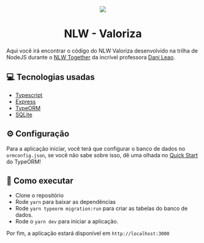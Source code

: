 <p align="center" >
<img src="https://i.imgur.com/SbhNaFr.png" />
</p>
<h1 align="center">NLW - Valoriza</h1>

Aqui você irá encontrar o código do NLW Valoriza desenvolvido na trilha de NodeJS durante o [NLW Together](https://nextlevelweek.com/) da incrível professora [Dani Leao](https://github.com/danileao).

## 💻 Tecnologias usadas
- [Typescript](https://www.typescriptlang.org/)
- [Express](https://expressjs.com)
- [TypeORM](https://typeorm.io/)
- [SQLite](https://www.sqlite.org/index.html)

## ⚙️ Configuração

Para a aplicação iniciar, você terá que configurar o banco de dados no `ormconfig.json`, se você não sabe sobre isso, dê uma olhada no [Quick Start](https://typeorm.io/#/) do TypeORM!

## 🚀 Como executar

- Clone o repositório
- Rode `yarn` para baixar as dependências
- Rode `yarn typeorm migration:run` para criar as tabelas do banco de dados.
- Rode o `yarn dev` para iniciar a aplicação.

Por fim, a aplicação estará disponível em `http://localhost:3000`
